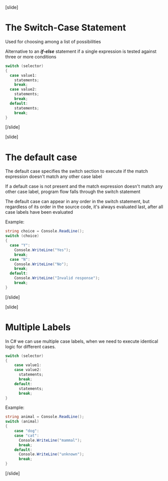 [slide]
# The Switch-Case Statement
Used for choosing among a list of possibilities

Alternative to an ***if-else*** statement if a single expression is tested against three or more conditions

```csharp
switch (selector)
{
  case value1:
    statements;
    break;
  case value2:
    statements;
    break;
  default:
    statements;
    break;
}
```
[/slide]

[slide]
# The default case
The default case specifies the switch section to execute if the match expression doesn't match any other case label

If a default case is not present and the match expression doesn't match any other case label, program flow falls through the switch statement

The default case can appear in any order in the switch statement, but regardless of its order in the source code, it's always evaluated last, after all case labels have been evaluated

Example:
```csharp
string choice = Console.ReadLine();
switch (choice)
{
  case "Y":
    Console.WriteLine("Yes");
    break;
  case "N":
    Console.WriteLine("No");
    break;
  default:
    Console.WriteLine("Invalid response");
    break;
}
```
[/slide]

[slide]
# Multiple Labels
In C# we can use multiple case labels, when we need to execute identical logic for different cases. 

```csharp
switch (selector)
{
    case value1:
    case value2:
      statements;
      break;
    default:
      statements; 
      break;
}
```

Example:
```csharp
string animal = Console.ReadLine();
switch (animal)
{
    case "dog":
    case "cat":
      Console.WriteLine("mammal");
      break;
    default:
      Console.WriteLine("unknown"); 
      break;
}
```
[/slide]